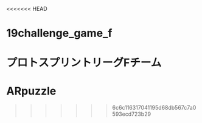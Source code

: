 <<<<<<< HEAD
# 19challenge_game_f
プロトスプリントリーグFチーム
=======
# ARpuzzle
>>>>>>> 6c6c116317041195d68db567c7a0593ecd723b29
